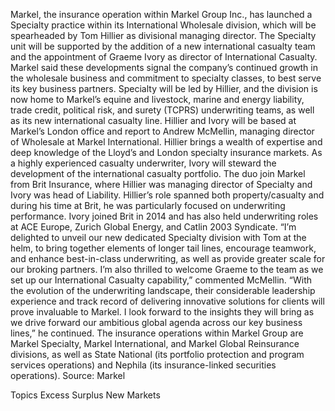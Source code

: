 Markel, the insurance operation within Markel Group Inc., has launched a Specialty practice within its International Wholesale division, which will be spearheaded by Tom Hillier as divisional managing director.
The Specialty unit will be supported by the addition of a new international casualty team and the appointment of Graeme Ivory as director of International Casualty. Markel said these developments signal the company’s continued growth in the wholesale business and commitment to specialty classes, to best serve its key business partners.
Specialty will be led by Hillier, and the division is now home to Markel’s equine and livestock, marine and energy liability, trade credit, political risk, and surety (TCPRS) underwriting teams, as well as its new international casualty line.
Hillier and Ivory will be based at Markel’s London office and report to Andrew McMellin, managing director of Wholesale at Markel International. Hillier brings a wealth of expertise and deep knowledge of the Lloyd’s and London specialty insurance markets. As a highly experienced casualty underwriter, Ivory will steward the development of the international casualty portfolio.
The duo join Markel from Brit Insurance, where Hillier was managing director of Specialty and Ivory was head of Liability. Hillier’s role spanned both property/casualty and during his time at Brit, he was particularly focused on underwriting performance. Ivory joined Brit in 2014 and has also held underwriting roles at ACE Europe, Zurich Global Energy, and Catlin 2003 Syndicate.
“I’m delighted to unveil our new dedicated Specialty division with Tom at the helm, to bring together elements of longer tail lines, encourage teamwork, and enhance best-in-class underwriting, as well as provide greater scale for our broking partners. I’m also thrilled to welcome Graeme to the team as we set up our International Casualty capability,” commented McMellin.
“With the evolution of the underwriting landscape, their considerable leadership experience and track record of delivering innovative solutions for clients will prove invaluable to Markel. I look forward to the insights they will bring as we drive forward our ambitious global agenda across our key business lines,” he continued.
The insurance operations within Markel Group are Markel Specialty, Markel International, and Markel Global Reinsurance divisions, as well as State National (its portfolio protection and program services operations) and Nephila (its insurance-linked securities operations).
Source: Markel

Topics
Excess Surplus
New Markets
